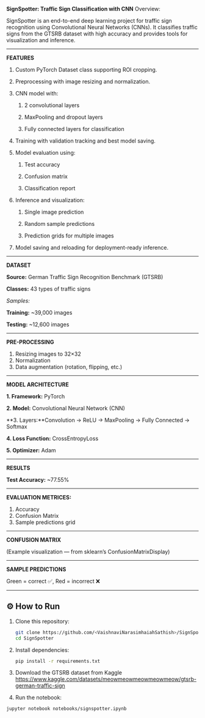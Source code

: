 **SignSpotter: Traffic Sign Classification with CNN**
Overview:

SignSpotter is an end-to-end deep learning project for traffic sign recognition using Convolutional Neural Networks (CNNs). It classifies traffic signs from the GTSRB dataset with high accuracy and provides tools for visualization and inference.

---------------------------------------------------------------------------------------------------------------------------------------------------------------------------------------------
**FEATURES**

1. Custom PyTorch Dataset class supporting ROI cropping.

2. Preprocessing with image resizing and normalization.

3. CNN model with:

   1. 2 convolutional layers

   2. MaxPooling and dropout layers

   3. Fully connected layers for classification

4. Training with validation tracking and best model saving.

5. Model evaluation using:

   1. Test accuracy

   2. Confusion matrix

   3. Classification report

6. Inference and visualization:

   1. Single image prediction

   2. Random sample predictions

   3. Prediction grids for multiple images

7. Model saving and reloading for deployment-ready inference.

---------------------------------------------------------------------------------------------------------------------------------------------------------------------------------------------

**DATASET**

**Source:** German Traffic Sign Recognition Benchmark (GTSRB)

**Classes:** 43 types of traffic signs

_Samples:_

**Training:** ~39,000 images

**Testing:** ~12,600 images

---------------------------------------------------------------------------------------------------------------------------------------------------------------------------------------------
**PRE-PROCESSING**

1. Resizing images to 32×32
2. Normalization
3. Data augmentation (rotation, flipping, etc.)

---------------------------------------------------------------------------------------------------------------------------------------------------------------------------------------------
**MODEL ARCHITECTURE**

**1. Framework:** PyTorch

**2. Model:** Convolutional Neural Network (CNN)

**3. Layers:**Convolution → ReLU → MaxPooling → Fully Connected → Softmax

**4. Loss Function:** CrossEntropyLoss

**5. Optimizer:** Adam

---------------------------------------------------------------------------------------------------------------------------------------------------------------------------------------------
**RESULTS**

**Test Accuracy:** ~77.55%

---------------------------------------------------------------------------------------------------------------------------------------------------------------------------------------------
**EVALUATION METRICES:**

1. Accuracy
2. Confusion Matrix
3. Sample predictions grid

---------------------------------------------------------------------------------------------------------------------------------------------------------------------------------------------
**CONFUSION MATRIX**

(Example visualization — from sklearn’s ConfusionMatrixDisplay)

---------------------------------------------------------------------------------------------------------------------------------------------------------------------------------------------
**SAMPLE PREDICTIONS**

Green = correct ✅, Red = incorrect ❌

---------------------------------------------------------------------------------------------------------------------------------------------------------------------------------------------
## ⚙️ How to Run

1. Clone this repository:
   ```bash
   git clone https://github.com/<VaishnaviNarasimhaiahSathish>/SignSpotter.git
   cd SignSpotter

2. Install dependencies:
   ```bash
   pip install -r requirements.txt


4. Download the GTSRB dataset from Kaggle
https://www.kaggle.com/datasets/meowmeowmeowmeowmeow/gtsrb-german-traffic-sign

5. Run the notebook:
 ```bash
 jupyter notebook notebooks/signspotter.ipynb
